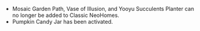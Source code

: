 ---
---

- Mosaic Garden Path, Vase of Illusion, and Yooyu Succulents Planter can no longer be added to Classic NeoHomes.
- Pumpkin Candy Jar has been activated.